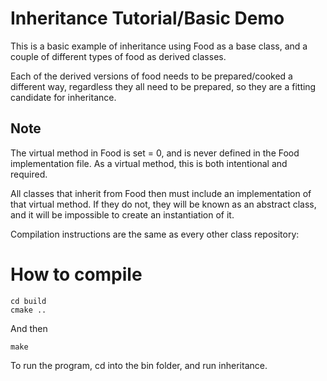 # Inheritance Tutorial/Basic Demo

This is a basic example of inheritance using Food as a base class, and a couple of 
different types of food as derived classes. 

Each of the derived versions of food needs to be prepared/cooked a different way, 
regardless they all need to be prepared, so they are a fitting candidate for inheritance.

## Note

The virtual method in Food is set = 0, and is never defined in the Food implementation
file. As a virtual method, this is both intentional and required.

All classes that inherit from Food then must include an implementation of that virtual
method. If they do not, they will be known as an abstract class, and it will be impossible
to create an instantiation of it.

Compilation instructions are the same as every other class repository:

# How to compile

```
cd build
cmake ..
```

And then

```
make
```

To run the program, cd into the bin folder, and run inheritance.

